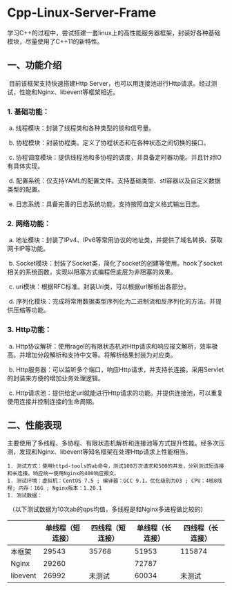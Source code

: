 # Cpp-Linux-Server-Frame
学习C++的过程中，尝试搭建一套linux上的高性能服务器框架，封装好各种基础模块，尽量使用了C++11的新特性。

## 一、功能介绍

​	目前该框架支持快速搭建Http Server，也可以用连接池进行Http请求。经过测试，性能和Nginx、libevent等框架相近。

### 	1. 基础功能：

​			a. 线程模块：封装了线程类和各种类型的锁和信号量。

​			b. 协程模块：封装协程类。定义了协程状态和在各种状态之间切换的接口。

​			c. 协程调度模块：提供线程池和多协程的调度，并具备定时器功能。并且针对IO有具体实现。

​			d. 配置系统：仅支持YAML的配置文件。支持基础类型、stl容器以及自定义数据类型的配置。

​			e. 日志系统：具备完善的日志系统功能，支持按照自定义格式输出日志。

### 	2. 网络功能：

​			a.  地址模块：封装了IPv4、IPv6等常用协议的地址类，并提供了域名转换、获取网卡IP等功能。

​			b. Socket模块：封装了Socket类，简化了socket的创建等使用。hook了socket相关的系统函数，实现以阻塞方式编程但底层为非阻塞的效果。

​			c. uri模块：根据RFC标准。封装Uri类，可以根据url解析出各部分。

​			d. 序列化模块：完成将常用数据类型序列化为二进制流和反序列化的方法。并提供压缩等功能。

### 	3. Http功能：

​			a. Http协议解析：使用ragel的有限状态机对Http请求和响应报文解析，效率极高。并增加分段解析和支持中文等。将解析结果封装为对应类。

​			b. Http服务器：可以监听多个端口，响应Http请求，并支持长连接。采用Servlet的封装来方便的增加业务处理逻辑。

​			c. Http请求池：提供给定url就能进行Http请求的功能。并提供连接池，可以重复使用连接并控制连接的生命周期。

## 二、性能表现

​	主要使用了多线程、多协程、有限状态机解析和连接池等方式提升性能。经多次压测，发现和Nginx、libevent等知名框架在处理Http请求上性能相当。

	1. 测试方式：使用httpd-tools的ab命令，测试100万次请求和500的并发，分别测试短连接和长连接。响应统一使用Nginx的400响应报文。
	1. 测试环境：虚拟机：CentOS 7.5 ; 编译器：GCC 9.1，优化级别为O3 ; CPU：4核8线程; 内存：16G ; Nginx版本：1.20.1
	1. 测试数据：

​	（以下测试数据为10次ab的qps均值，多线程是和Nginx多进程做比较的）

|          | 单线程（短连接） | 四线程（短连接） | 单线程（长连接） | 四线程（长连接） |
| -------- | ---------------- | ---------------- | ---------------- | ---------------- |
| 本框架   | 29543            | 35768            | 51953            | 115874           |
| Nginx    | 29260            |                  | 72787            |                  |
| libevent | 26992            | 未测试           | 60034            | 未测试           |

